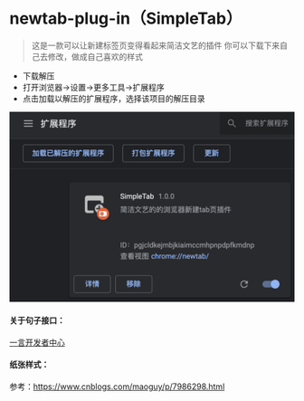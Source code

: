 # newtab-plug-in（SimpleTab）

>这是一款可以让新建标签页变得看起来简洁文艺的插件
>你可以下载下来自己去修改，做成自己喜欢的样式

- 下载解压
- 打开浏览器->设置->更多工具->扩展程序
- 点击加载以解压的扩展程序，选择该项目的解压目录

 <img src="https://github.com/BoringBlue/newtab-plug-in/blob/main/img/guide01.jpg"/><br/>

#### 关于句子接口：

[一言开发者中心](https://developer.hitokoto.cn/sentence/)

#### 纸张样式：

参考：https://www.cnblogs.com/maoguy/p/7986298.html